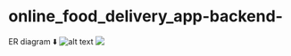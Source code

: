 # online_food_delivery_app-backend-

ER diagram ⬇️
![alt text](https://lh3.googleusercontent.com/70_vEzCBzRK_VGimRrM5WvQ7t7yfNiWilgJqYPbGZQexuYY112xv2xJQg3jB44XR02NfTstI4J70qPGSEft4yK1IoqXBijizEREei77zpKef4s1nGszZDoOGVvs32hJPWe2kb6urkVQ=w2400)
   <img src="[https://user-images.githubusercontent.com/91541289/146790574-517f5a2e-d314-4795-9e8d-b28601cec36a.png](https://lh3.googleusercontent.com/70_vEzCBzRK_VGimRrM5WvQ7t7yfNiWilgJqYPbGZQexuYY112xv2xJQg3jB44XR02NfTstI4J70qPGSEft4yK1IoqXBijizEREei77zpKef4s1nGszZDoOGVvs32hJPWe2kb6urkVQ=w2400)" style="vertical-align: top;" /> 
